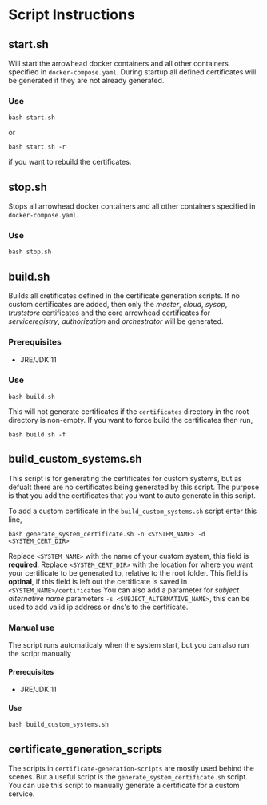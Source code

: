 # Script Instructions

## start.sh
Will start the arrowhead docker containers and all other containers specified in `docker-compose.yaml`. During startup all defined certificates will be generated if they are not already generated.
### Use
```
bash start.sh
```
or 
```
bash start.sh -r 
```
if you want to rebuild the certificates.

## stop.sh

Stops all arrowhead docker containers and all other containers specified in `docker-compose.yaml`.

### Use

```
bash stop.sh
```

## build.sh

Builds all cretificates defined in the certificate generation scripts. If no custom certificates are added, then only the *master*, *cloud*, *sysop*, *truststore* certificates and the core arrowhead certificates for *serviceregistry*, *authorization* and *orchestrator* will be generated. 

### Prerequisites

* JRE/JDK 11

### Use

```
bash build.sh
```
This will not generate certificates if the `certificates` directory in the root directory is non-empty. If you want to force build the certificates then run,
```
bash build.sh -f
```

## build_custom_systems.sh

This script is for generating the certificates for custom systems, but as defualt there are no certificates being generated by this script. The purpose is that you add the certificates that you want to auto generate in this script.

To add a custom certificate in the `build_custom_systems.sh` script enter this line,

```
bash generate_system_certificate.sh -n <SYSTEM_NAME> -d <SYSTEM_CERT_DIR>
```
Replace `<SYSTEM_NAME>` with the name of your custom system, this field is **required**. Replace `<SYSTEM_CERT_DIR>` with the location for where you want your certificate to be generated to, relative to the root folder. This field is **optinal**, if this field is left out the certificate is saved in `<SYSTEM_NAME>/certificates`
You can also add a parameter for *subject alternative name* parameters `-s <SUBJECT_ALTERNATIVE_NAME>`, this can be used to add valid ip address or dns's to the certificate.

### Manual use

The script runs automaticaly when the system start, but you can also run the script manually

#### Prerequisites

* JRE/JDK 11

#### Use

```
bash build_custom_systems.sh
```


## certificate_generation_scripts

The scripts in `certificate-generation-scripts` are mostly used behind the scenes. But a useful script is the `generate_system_certificate.sh` script. You can use this script to manually generate a certificate for a custom service.
